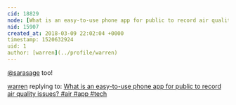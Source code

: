 ```yaml
---
cid: 18829
node: [What is an easy-to-use phone app for public to record air quality issues? #air #app #tech](../notes/Zengirl2/03-09-2018/what-is-an-easy-to-use-phone-app-for-public-to-record-air-quality-issues-air-app-tech)
nid: 15907
created_at: 2018-03-09 22:02:04 +0000
timestamp: 1520632924
uid: 1
author: [warren](../profile/warren)
---
```


[@sarasage](/profile/sarasage) too!

[warren](../profile/warren) replying to: [What is an easy-to-use phone app for public to record air quality issues? #air #app #tech](../notes/Zengirl2/03-09-2018/what-is-an-easy-to-use-phone-app-for-public-to-record-air-quality-issues-air-app-tech)

